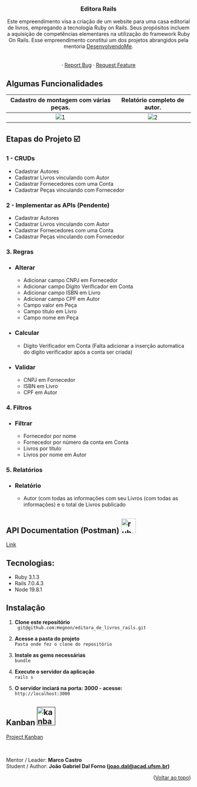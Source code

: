
<h3 align="center">Editora Rails</h3>

  <p align="center">
    Este empreendimento visa a criação de um website para uma casa editorial de livros, empregando a tecnologia Ruby on Rails. Seus propósitos incluem a aquisição de competências elementares na utilização do framework Ruby On Rails. Esse empreendimento constitui um dos projetos abrangidos pela mentoria <a href="https://hotmart.com/pt-br/marketplace/produtos/desenvolvendome/S43742208Q">DesenvolvendoMe</a>.
    <br />
    <br />
    <br />
    ·
    <a href="https://github.com/Hegnon/editora_de_livros_rails/issues">Report Bug</a>
    ·
    <a href="https://github.com/Hegnon/editora_de_livros_rails/issues">Request Feature</a>
  </p>
</div>


<!-- ABOUT THE PROJECT -->
## Algumas Funcionalidades 
Cadastro de montagem com várias peças.            |  Relatório completo de autor. 
:-------------------------:|:-------------------------:
![1](https://videoapi-muybridge.vimeocdn.com/animated-thumbnails/image/43f33a63-39bf-4ab5-9200-5ebe4e6578f2.gif?ClientID=vimeo-core-prod&Date=1694474015&Signature=e7af0d6790c5f1003136305b3af6af192f4672b1)  |  ![2](https://videoapi-muybridge.vimeocdn.com/animated-thumbnails/image/90f20ef2-992a-4d6b-896e-7c36c13700dc.gif?ClientID=vimeo-core-prod&Date=1694472198&Signature=5ce73fb50bcc3c5a993fea4ec9f5c366202fe4a6)



## Etapas do Projeto :ballot_box_with_check:
### 1 - CRUDs
- Cadastrar Autores
- Cadastrar Livros vinculando com Autor
- Cadastrar Fornecedores com uma Conta
- Cadastrar Peças vinculando com Fornecedor

### 2 - Implementar as APIs (Pendente)
- Cadastrar Autores
- Cadastrar Livros vinculando com Autor
- Cadastrar Fornecedores com uma Conta
- Cadastrar Peças vinculando com Fornecedor

### 3. Regras
- ### Alterar
  - Adicionar campo CNPJ em Fornecedor
  - Adicionar campo Dígito Verificador em Conta
  - Adicionar campo ISBN em Livro
  - Adicionar campo CPF em Autor
  - Campo valor em Peça
  - Campo título em Livro
  - Campo nome em Peça
- ### Calcular
  - Dígito Verificador em Conta
    (Falta adicionar a inserção automatica do digito verificador após a conta ser criada)

- ### Validar
  - CNPJ em Fornecedor
  - ISBN em Livro
  - CPF em Autor


### 4. Filtros

- ### Filtrar
  - Fornecedor por nome
  - Fornecedor por número da conta em Conta
  - Livros por título
  - Livros por nome em Autor

### 5. Relatórios
  
- ### Relatório
  - Autor (com todas as informações com seu Livros (com todas as informações) e o total de Livros publicado
</font>


## API Documentation (Postman) <a href="https://stackshare.io/postman" target="_blank"><img src="https://github.com/kilianpaquier/devicon/blob/dbea53e8f43aa502e0d35d595729ecd86db87f62/icons/postman/postman-plain.svg" alt="ruby" width="40" height="40" /></a> 

[Link](https://documenter.getpostman.com/view/24543977/2s8YsnXwCV) 

## Tecnologias:
* Ruby 3.1.3
* Rails 7.0.4.3
* Node 19.8.1

## Instalação
1. **Clone este repositório**  
` git@github.com:Hegnon/editora_de_livros_rails.git`

2. **Acesse a pasta do projeto**  
   `Pasta onde fez o clone do repositório`

3. **Instale as gems necessárias**  
` bundle `

4. **Execute o servidor da aplicação**  
` rails s `

5. **O servidor inciará na porta: 3000 - acesse:**    
` http://localhost:3000 `

## Kanban <a href="" target="_blank"><img src="https://github.com/joaogdfaero/editora_livros_rails/blob/main/images/kanban.png" alt="kanban" width="50" height="50" /></a> 

[Project Kanban](https://github.com/users/joaogdfaero/projects/6)

##
<br>Mentor / Leader: <strong>Marco Castro</strong>
<br>Student / Author: <strong>João Gabriel Dal Forno (joao.dal@acad.ufsm.br)</strong>

<p align="right">(<a href="#readme-top">Voltar ao topo</a>)</p>
